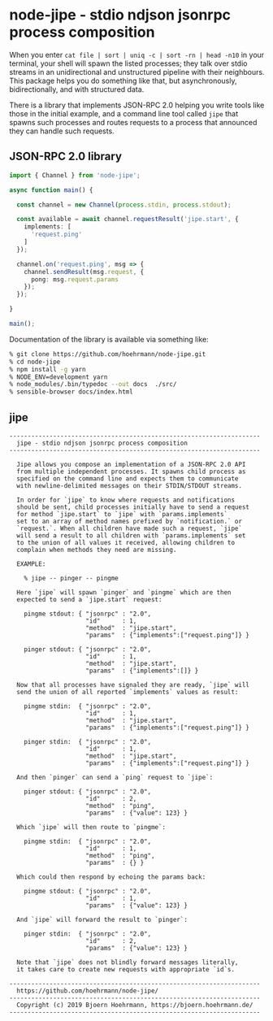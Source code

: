 # node-jipe - stdio ndjson jsonrpc process composition

When you enter `cat file | sort | uniq -c | sort -rn | head -n10` in
your terminal, your shell will spawn the listed processes; they talk
over stdio streams in an unidirectional and unstructured pipeline
with their neighbours. This package helps you do something like that,
but asynchronously, bidirectionally, and with structured data.

There is a library that implements JSON-RPC 2.0 helping you write
tools like those in the initial example, and a command line tool
called `jipe` that spawns such processes and routes requests to a
process that announced they can handle such requests.

## JSON-RPC 2.0 library

```typescript
import { Channel } from 'node-jipe';

async function main() {

  const channel = new Channel(process.stdin, process.stdout);

  const available = await channel.requestResult('jipe.start', {
    implements: [
      'request.ping'
    ]
  });

  channel.on('request.ping', msg => {
    channel.sendResult(msg.request, {
      pong: msg.request.params
    });
  });

}

main();
```

Documentation of the library is available via something like:

```bash
% git clone https://github.com/hoehrmann/node-jipe.git
% cd node-jipe
% npm install -g yarn
% NODE_ENV=development yarn
% node_modules/.bin/typedoc --out docs  ./src/
% sensible-browser docs/index.html
```

## jipe

```plaintext
---------------------------------------------------------------------
  jipe - stdio ndjson jsonrpc process composition
---------------------------------------------------------------------

  Jipe allows you compose an implementation of a JSON-RPC 2.0 API
  from multiple independent processes. It spawns child process as
  specified on the command line and expects them to communicate
  with newline-delimited messages on their STDIN/STDOUT streams.

  In order for `jipe` to know where requests and notifications
  should be sent, child processes initially have to send a request
  for method `jipe.start` to `jipe` with `params.implements`
  set to an array of method names prefixed by `notification.` or
  `request.`. When all children have made such a request, `jipe`
  will send a result to all children with `params.implements` set
  to the union of all values it received, allowing children to
  complain when methods they need are missing.

  EXAMPLE:

    % jipe -- pinger -- pingme

  Here `jipe` will spawn `pinger` and `pingme` which are then
  expected to send a `jipe.start` request:

    pingme stdout: { "jsonrpc" : "2.0",
                     "id"      : 1,
                     "method"  : "jipe.start",
                     "params"  : {"implements":["request.ping"]} }

    pinger stdout: { "jsonrpc" : "2.0",
                     "id"      : 1,
                     "method"  : "jipe.start",
                     "params"  : {"implements":[]} }

  Now that all processes have signaled they are ready, `jipe` will
  send the union of all reported `implements` values as result:

    pingme stdin:  { "jsonrpc" : "2.0",
                     "id"      : 1,
                     "method"  : "jipe.start",
                     "params"  : {"implements":["request.ping"]} }

    pinger stdin:  { "jsonrpc" : "2.0",
                     "id"      : 1,
                     "method"  : "jipe.start",
                     "params"  : {"implements":["request.ping"]} }

  And then `pinger` can send a `ping` request to `jipe`:

    pinger stdout: { "jsonrpc" : "2.0",
                     "id"      : 2,
                     "method"  : "ping",
                     "params"  : {"value": 123} }

  Which `jipe` will then route to `pingme`:

    pingme stdin:  { "jsonrpc" : "2.0",
                     "id"      : 1,
                     "method"  : "ping",
                     "params"  : {} }

  Which could then respond by echoing the params back:

    pingme stdout: { "jsonrpc" : "2.0",
                     "id"      : 1,
                     "params"  : {"value": 123} }

  And `jipe` will forward the result to `pinger`:

    pinger stdin:  { "jsonrpc" : "2.0",
                     "id"      : 2,
                     "params"  : {"value": 123} }

  Note that `jipe` does not blindly forward messages literally,
  it takes care to create new requests with appropriate `id`s.

---------------------------------------------------------------------
  https://github.com/hoehrmann/node-jipe/
---------------------------------------------------------------------
  Copyright (c) 2019 Bjoern Hoehrmann, https://bjoern.hoehrmann.de/
---------------------------------------------------------------------
```
